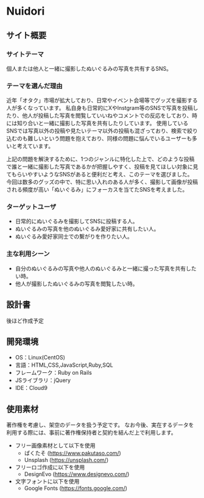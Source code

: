 # Nuidori

## サイト概要
### サイトテーマ
個人または他人と一緒に撮影したぬいぐるみの写真を共有するSNS。
​
### テーマを選んだ理由
近年「オタク」市場が拡大しており、日常やイベント会場等でグッズを撮影する人が多くなっています。
私自身も日常的にXやInstgram等のSNSで写真を投稿したり、他人が投稿した写真を閲覧していいねやコメントでの反応をしており、時には知り合いと一緒に撮影した写真を共有したりしています。
使用しているSNSでは写真以外の投稿や見たいテーマ以外の投稿も混ざっており、検索で絞り込むのも難しいという問題を抱えており、同様の問題に悩んでいるユーザーも多いと考えています。

上記の問題を解決するために、1つのジャンルに特化した上で、どのような投稿で誰と一緒に撮影した写真であるかが把握しやすく、投稿を見てほしい対象に見てもらいやすいようなSNSがあると便利だと考え、このテーマを選びました。
今回は数多のグッズの中で、特に思い入れのある人が多く、撮影して画像が投稿される頻度が高い「ぬいぐるみ」にフォーカスを当てたSNSを考えました。

### ターゲットユーザ
- 日常的にぬいぐるみを撮影してSNSに投稿する人。
- ぬいぐるみの写真を他のぬいぐるみ愛好家に共有したい人。
- ぬいぐるみ愛好家同士での繋がりを作りたい人。

### 主な利用シーン
- 自分のぬいぐるみの写真や他人のぬいぐるみと一緒に撮った写真を共有したい時。
- 他人が撮影したぬいぐるみの写真を閲覧したい時。
​
## 設計書
後ほど作成予定
​
## 開発環境
- OS：Linux(CentOS)
- 言語：HTML,CSS,JavaScript,Ruby,SQL
- フレームワーク：Ruby on Rails
- JSライブラリ：jQuery
- IDE：Cloud9
​
## 使用素材
著作権を考慮し、架空のデータを扱う予定です。
なお今後、実在するデータを利用する際には、事前に著作権保持者と契約を結んだ上で利用します。

- フリー画像素材として以下を使用
  - ぱくたそ (https://www.pakutaso.com/)
  - Unsplash (https://unsplash.com/)
- フリーロゴ作成に以下を使用
  - DesignEvo (https://www.designevo.com/)
- 文字フォントに以下を使用
  - Google Fonts (https://fonts.google.com/)
